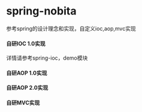 # spring-nobita
参考spring的设计理念和实现，自定义ioc,aop,mvc实现

#### 自研IOC 1.0实现
详情请参考spring-ioc，demo模块

#### 自研AOP 1.0实现

#### 自研AOP 2.0实现

#### 自研MVC实现